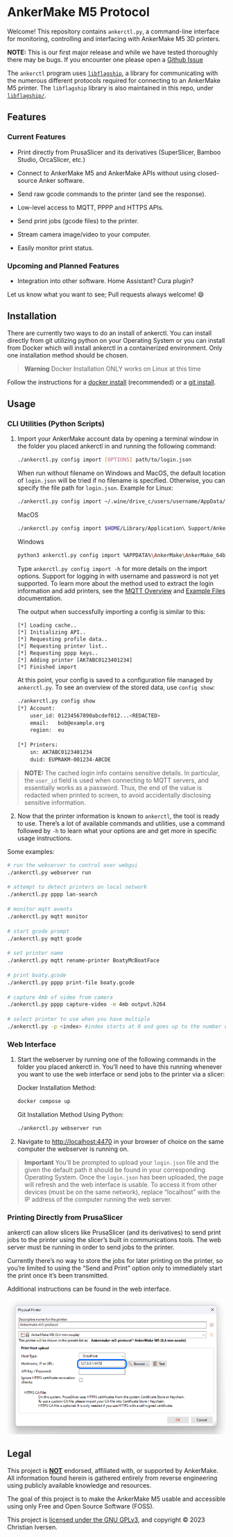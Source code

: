 # AnkerMake M5 Protocol

Welcome! This repository contains `ankerctl.py`, a command-line interface for monitoring, controlling and interfacing with AnkerMake M5 3D printers.

**NOTE:** This is our first major release and while we have tested thoroughly there may be bugs. If you encounter one please open a [Github Issue](https://github.com/Ankermgmt/ankermake-m5-protocol/issues/new/choose)

The `ankerctl` program uses [`libflagship`](documentation/libflagship.md), a library for communicating with the numerous different protocols required for connecting to an AnkerMake M5 printer. The `libflagship` library is also maintained in this repo, under [`libflagship/`](libflagship/).

## Features

### Current Features

 - Print directly from PrusaSlicer and its derivatives (SuperSlicer, Bamboo Studio, OrcaSlicer, etc.)

 - Connect to AnkerMake M5 and AnkerMake APIs without using closed-source Anker software.

 - Send raw gcode commands to the printer (and see the response).

 - Low-level access to MQTT, PPPP and HTTPS APIs.

 - Send print jobs (gcode files) to the printer.

 - Stream camera image/video to your computer.

 - Easily monitor print status.

### Upcoming and Planned Features

 - Integration into other software. Home Assistant? Cura plugin?

Let us know what you want to see; Pull requests always welcome! :smile:

## Installation

There are currently two ways to do an install of ankerctl. You can install directly from git utilizing python on your Operating System or you can install from Docker which will install ankerctl in a containerized environment. Only one installation method should be chosen. 

> **Warning**
> Docker Installation ONLY works on Linux at this time

Follow the instructions for a [docker install](./documentation/install-from-docker.md) (recommended) or a [git install](./documentation/install-from-git.md).

## Usage

### CLI Utilities (Python Scripts)

1. Import your AnkerMake account data by opening a terminal window in the folder you placed ankerctl in and running the following command:

   ```sh
   ./ankerctl.py config import [OPTIONS] path/to/login.json 
   ```

   When run without filename on Windows and MacOS, the default location of `login.json` will be tried if no filename is specified. Otherwise, you can specify the file path for `login.json`. Example for Linux:
   ```sh
   ./ankerctl.py config import ~/.wine/drive_c/users/username/AppData/Local/AnkerMake/AnkerMake_64bit_fp/login.json
   ```
   MacOS
   ```sh
   ./ankerctl.py config import $HOME/Library/Application\ Support/AnkerMake/AnkerMake_64bit_fp/login.json
   ```
   Windows
   ```sh
   python3 ankerctl.py config import %APPDATA%\AnkerMake\AnkerMake_64bit_fp\login.json
   ```

   Type `ankerctl.py config import -h` for more details on the import options. Support for logging in with username and password is not yet supported. To learn more about the method used to extract the login information and add printers, see the [MQTT Overview](./documentation/mqtt-overview.md) and [Example Files](./documentation/example-file-usage) documentation.

   The output when successfully importing a config is similar to this:

   ```
   [*] Loading cache..
   [*] Initializing API..
   [*] Requesting profile data..
   [*] Requesting printer list..
   [*] Requesting pppp keys..
   [*] Adding printer [AK7ABC0123401234]
   [*] Finished import
   ```

   At this point, your config is saved to a configuration file managed by `ankerctl.py`. To see an overview of the stored data, use `config show`:

   ```sh
   ./ankerctl.py config show
   [*] Account:
       user_id: 01234567890abcdef012...<REDACTED>
       email:   bob@example.org
       region:  eu
   
   [*] Printers:
       sn: AK7ABC0123401234
       duid: EUPRAKM-001234-ABCDE
   ```

> **NOTE:** 
> The cached login info contains sensitive details. In particular, the `user_id` field is used when connecting to MQTT servers, and essentially works as a password. Thus, the end of the value is redacted when printed to screen, to avoid accidentally disclosing sensitive information.

2. Now that the printer information is known to `ankerctl`, the tool is ready to use. There’s a lot of available commands and utilities, use a command followed by `-h` to learn what your options are and get more in specific usage instructions.

Some examples:

```sh
# run the webserver to control over webgui
./ankerctl.py webserver run

# attempt to detect printers on local network
./ankerctl.py pppp lan-search

# monitor mqtt events
./ankerctl.py mqtt monitor

# start gcode prompt
./ankerctl.py mqtt gcode

# set printer name
./ankerctl.py mqtt rename-printer BoatyMcBoatFace

# print boaty.gcode
./ankerctl.py pppp print-file boaty.gcode

# capture 4mb of video from camera
./ankerctl.py pppp capture-video -m 4mb output.h264

# select printer to use when you have multiple
./ankerctl.py -p <index> #index starts at 0 and goes up to the number of printers you have
```

### Web Interface

1. Start the webserver by running one of the following commands in the folder you placed ankerctl in. You’ll need to have this running whenever you want to use the web interface or send jobs to the printer via a slicer:

   Docker Installation Method:

   ```sh
   docker compose up
   ```

   Git Installation Method Using Python:

   ```sh
   ./ankerctl.py webserver run
   ```

2. Navigate to [http://localhost:4470](http://localhost:4470) in your browser of choice on the same computer the webserver is running on. 
 
 > **Important**
 > You’ll be prompted to upload your `login.json` file and the given the default path it should be found in your corresponding Operating System. 
   Once the `login.json` has been uploaded, the page will refresh and the web interface is usable. To access it from other devices (must be on the same network), 
   replace “localhost” with the IP address of the computer running the web server.

### Printing Directly from PrusaSlicer

ankerctl can allow slicers like PrusaSlicer (and its derivatives) to send print jobs to the printer using the slicer’s built in communications tools. The web server must be running in order to send jobs to the printer. 

Currently there’s no way to store the jobs for later printing on the printer, so you’re limited to using the “Send and Print” option only to immediately start the print once it’s been transmitted. 

Additional instructions can be found in the web interface.

![Screenshot of prusa slicer](/static/img/setup/prusaslicer-2.png "Screenshot of prusa slicer")

## Legal

This project is **<u>NOT</u>** endorsed, affiliated with, or supported by AnkerMake. All information found herein is gathered entirely from reverse engineering using publicly available knowledge and resources.

The goal of this project is to make the AnkerMake M5 usable and accessible using only Free and Open Source Software (FOSS).

This project is [licensed under the GNU GPLv3](LICENSE), and copyright © 2023 Christian Iversen.

